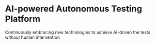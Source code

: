 AI-powered Autonomous Testing Platform
======================================

Continuously embracing new technologies to achieve AI-driven the tests without human intervention


